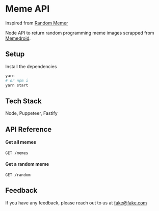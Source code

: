 # Meme API

Inspired from [Random Memer](https://github.com/techytushar/random-memer)

Node API to return random programming meme images scrapped from [Memedroid](https://www.memedroid.com/memes/tag/programming).

## Setup

Install the dependencies

```bash
yarn
# or npm i
yarn start
```

## Tech Stack

Node, Puppeteer, Fastify

## API Reference

#### Get all memes

```http
GET /memes
```

#### Get a random meme

```http
GET /random
```

## Feedback

If you have any feedback, please reach out to us at fake@fake.com

